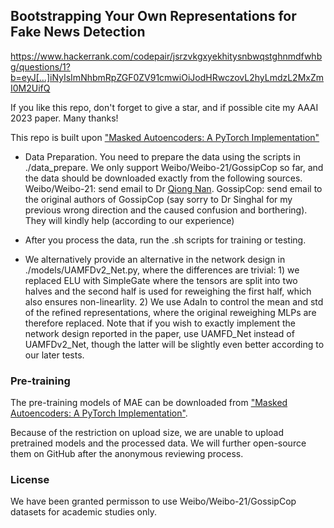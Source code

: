 ## Bootstrapping Your Own Representations for Fake News Detection

https://www.hackerrank.com/codepair/jsrzvkgxyekhitysnbwqstghnmdfwhbg/questions/1?b=eyJ[…]iNyIsImNhbmRpZGF0ZV91cmwiOiJodHRwczovL2hyLmdzL2MxZmI0M2UifQ

If you like this repo, don't forget to give a star, and if possible cite my AAAI 2023 paper. Many thanks!

This repo is built upon ["Masked Autoencoders: A PyTorch Implementation"](https://github.com/facebookresearch/mae)

* Data Preparation. You need to prepare the data using the scripts in ./data_prepare. We only support Weibo/Weibo-21/GossipCop so far, and the data should be downloaded exactly from the following sources. Weibo/Weibo-21: send email to Dr [Qiong Nan](nanqiong19z<nanqiong19z@ict.ac.cn). GossipCop: send email to the original authors of GossipCop (say sorry to Dr Singhal for my previous wrong direction and the caused confusion and borthering). They will kindly help (according to our experience)

* After you process the data, run the .sh scripts for training or testing.

* We alternatively provide an alternative in the network design in ./models/UAMFDv2_Net.py, where the differences are trivial: 1) we replaced ELU with SimpleGate where the tensors are split into two halves and the second half is used for reweighing the first half, which also ensures non-linearlity. 2) We use AdaIn to control the mean and std of the refined representations, where the original reweighing MLPs are therefore replaced. Note that if you wish to exactly implement the network design reported in the paper, use UAMFD_Net instead of UAMFDv2_Net, though the latter will be slightly even better according to our later tests.

### Pre-training

The pre-training models of MAE can be downloaded from ["Masked Autoencoders: A PyTorch Implementation"](https://github.com/facebookresearch/mae).

Because of the restriction on upload size, we are unable to upload pretrained models and the processed data. We will further open-source them on GitHub after the anonymous reviewing process.

### License

We have been granted permisson to use Weibo/Weibo-21/GossipCop datasets for academic studies only.
